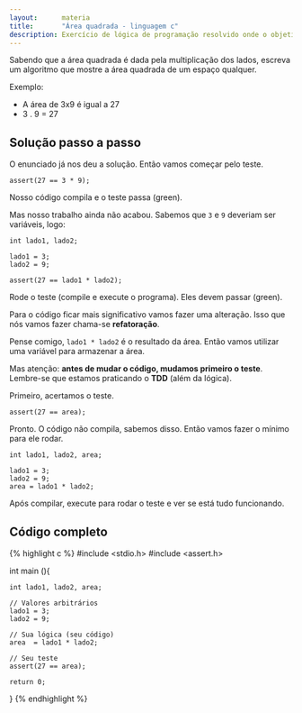 ```yaml
---
layout:      materia
title:       "Área quadrada - linguagem c"
description: Exercício de lógica de programação resolvido onde o objetivo é encontrar a área quadrada.
---
```


Sabendo que a área quadrada é dada pela multiplicação dos lados, escreva um algoritmo que mostre a área quadrada de
um espaço qualquer.

Exemplo:

* A área de 3x9 é igual a 27
* 3 . 9 = 27


Solução passo a passo
---

O enunciado já nos deu a solução. Então vamos começar pelo teste.

    assert(27 == 3 * 9);

Nosso código compila e o teste passa (green).

Mas nosso trabalho ainda não acabou. Sabemos que `3` e `9` deveriam ser variáveis, logo:

	int lado1, lado2;

	lado1 = 3;
	lado2 = 9;

    assert(27 == lado1 * lado2);

Rode o teste (compile e execute o programa). Eles devem passar (green).

Para o código ficar mais significativo vamos fazer uma alteração. Isso que nós vamos fazer chama-se __refatoração__.

Pense comigo, `lado1 * lado2` é o resultado da área. Então vamos utilizar uma variável para armazenar a área.

Mas atenção: __antes de mudar o código, mudamos primeiro o teste__. Lembre-se que estamos praticando o __TDD__ (além da lógica).

Primeiro, acertamos o teste.

    assert(27 == area);

Pronto. O código não compila, sabemos disso. Então vamos fazer o mínimo para ele rodar.

	int lado1, lado2, area;

	lado1 = 3;
	lado2 = 9;
	area = lado1 * lado2;

Após compilar, execute para rodar o teste e ver se está tudo funcionando.



Código completo
---

{% highlight c %}
#include <stdio.h>
#include <assert.h>

int main (){

    int lado1, lado2, area;

    // Valores arbitrários
    lado1 = 3;
    lado2 = 9;

    // Sua lógica (seu código)
    area  = lado1 * lado2;

    // Seu teste
    assert(27 == area);

    return 0;
}
{% endhighlight %}